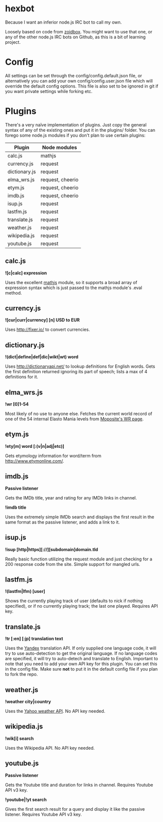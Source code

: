 # hexbot
Because I want an inferior node.js IRC bot to call my own.

Loosely based on code from [zoidbox](https://github.com/atuttle/zoidbox). You might want to use that one, or any of the other node.js IRC bots on Github, as this is a bit of learning project.

# Config
All settings can be set through the config/config.default.json file, or alternatively you can add your own config/config.user.json file which will override the default config options. This file is also set to be ignored in git if you want private settings while forking etc.

# Plugins
There's a very naïve implementation of plugins. Just copy the general syntax of any of the existing ones and put it in the plugins/ folder.
You can forego some node.js modules if you don't plan to use certain plugins:

Plugin  | Node modules
------------- | -------------
calc.js  | mathjs
currency.js | request
dictionary.js | request
elma_wrs.js  | request, cheerio
etym.js | request, cheerio
imdb.js | request, cheerio
isup.js  | request
lastfm.js | request
translate.js  | request
weather.js  | request
wikipedia.js | request
youtube.js | request

## calc.js
**![c|calc] expression**

Uses the excellent [mathjs](http://mathjs.org/) module, so it supports a broad array of expression syntax which is just passed to the mathjs module's .eval method.

## currency.js
**![cur|curr|currency] [n] USD to EUR**

Uses http://fixer.io/ to convert currencies.

## dictionary.js
**!(dict|define|def|dic|wikt|wt) word**

Uses http://dictionaryapi.net/ to lookup definitions for English words. Gets the first definition returned ignoring its part of speech; lists a max of 4 definitions for it.

## elma_wrs.js
**!wr [0]1-54**

Most likely of no use to anyone else. Fetches the current world record of one of the 54 internal Elasto Mania levels from [Moposite's WR page](http://www.moposite.com/records_elma_wrs.php).

## etym.js
**!ety[m] word [:(v|n|adj|etc)]**

Gets etymology information for word/term from http://www.etymonline.com/.

## imdb.js
**Passive listener**

Gets the IMDb title, year and rating for any IMDb links in channel.

**!imdb title**

Uses the extremely simple IMDb search and displays the first result in the same format as the passive listener, and adds a link to it.

## isup.js
**!isup [http|https][://][subdomain]domain.tld**

Really basic function utilizing the request module and just checking for a 200 response code from the site. Simple support for mangled urls.

## lastfm.js
**!(lastfm|lfm) [user]**

Shows the currently playing track of user (defaults to nick if nothing specified), or if no currently playing track; the last one played. Requires API key.

## translate.js
**!tr [:en] [:jp] translation text**

Uses the [Yandex](https://www.yandex.com/) translation API. If only supplied one language code, it will try to use auto-detection to get the original language. If no language codes are specified, it will try to auto-detech and translate to English.
Important to note that you need to add your own API key for this plugin. You can set this in the config file. Make sure **not** to put it in the default config file if you plan to fork the repo.

## weather.js
**!weather city|country**

Uses the [Yahoo weather API](https://weather.yahoo.com/). No API key needed.

## wikipedia.js
**!wik[i] search**

Uses the Wikipedia API. No API key needed.

## youtube.js
**Passive listener**

Gets the Youtube title and duration for links in channel. Requires Youtube API v3 key.

**!youtube|!yt search**

Gives the first search result for a query and display it like the passive listener. Requires Youtube API v3 key.
